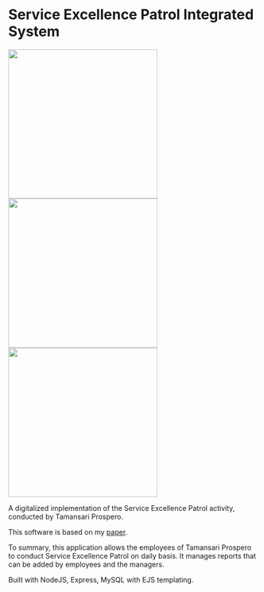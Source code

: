 # Service Excellence Patrol Integrated System

<img src="https://github.com/user-attachments/assets/3a0a2596-6525-4362-8b9a-2627044d3a32" width="300">
<img src="https://github.com/user-attachments/assets/57ce4956-12c0-4bdc-b5e4-a9ba3e750f6a" width="300">
<img src="https://github.com/user-attachments/assets/c75e7423-ffff-432f-9516-e19d375e38f0" width="300">

A digitalized implementation of the Service Excellence Patrol activity, conducted by Tamansari Prospero.

This software is based on my [paper](https://repository.dinamika.ac.id/id/eprint/6082/1/18410100207-2022-UNIVERSITASDINAMIKA.pdf).

To summary, this application allows the employees of Tamansari Prospero to conduct Service Excellence Patrol on daily basis. It manages reports that can be added by employees and the managers.

Built with NodeJS, Express, MySQL with EJS templating.
